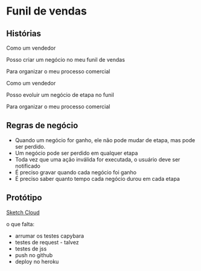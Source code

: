 # Funil de vendas

## Histórias

Como um vendedor

Posso criar um negócio no meu funil de vendas

Para organizar o meu processo comercial


Como um vendedor

Posso evoluir um negócio de etapa no funil

Para organizar o meu processo comercial

## Regras de negócio

- Quando um negócio for ganho, ele não pode mudar de etapa, mas pode ser perdido.
- Um negócio pode ser perdido em qualquer etapa
- Toda vez que uma ação inválida for executada, o usuário deve ser notificado
- É preciso gravar quando cada negócio foi ganho
- É preciso saber quanto tempo cada negócio durou em cada etapa

## Protótipo

[Sketch Cloud](https://sketch.cloud/s/djxJn)


o que falta:
- arrumar os testes capybara
- testes de request - talvez
- testes de jss
- push no github
- deploy no heroku
